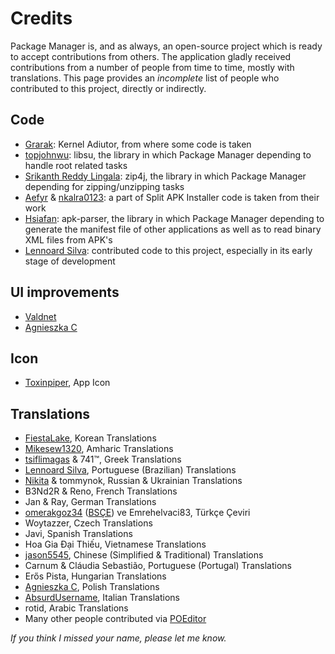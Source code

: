 # Credits
Package Manager is, and as always, an open-source project which is ready to accept contributions from others. The application gladly received contributions from a number of people from time to time, mostly with translations. This page provides an <i>incomplete</i> list of people who contributed to this project, directly or indirectly.

## Code
* [Grarak](https://github.com/Grarak/): Kernel Adiutor, from where some code is taken
* [topjohnwu](https://github.com/topjohnwu): libsu, the library in which Package Manager depending to handle root related tasks
* [Srikanth Reddy Lingala](https://github.com/srikanth-lingala): zip4j, the library in which Package Manager depending for zipping/unzipping tasks
* [Aefyr](https://github.com/Aefyr/) & [nkalra0123](https://github.com/nkalra0123/): a part of Split APK Installer code is taken from their work
* [Hsiafan](https://github.com/hsiafan/): apk-parser, the library in which Package Manager depending to generate the manifest file of other applications as well as to read binary XML files from APK's
* [Lennoard Silva](https://github.com/Lennoard): contributed code to this project, especially in its early stage of development

## UI improvements
* [Valdnet](https://github.com/Valdnet)
* [Agnieszka C](https://github.com/Aga-C)

## Icon
* [Toxinpiper](https://t.me/toxinpiper), App Icon

## Translations
* [FiestaLake](https://github.com/FiestaLake), Korean Translations
* [Mikesew1320](https://github.com/Mikesew1320), Amharic Translations
* [tsiflimagas](https://github.com/tsiflimagas) & 741™, Greek Translations
* [Lennoard Silva](https://github.com/Lennoard), Portuguese (Brazilian) Translations
* [Nikita](https://t.me/MONSTER_PC) & tommynok, Russian & Ukrainian Translations
* B3Nd2R & Reno, French Translations
* Jan & Ray, German Translations
* [omerakgoz34](https://github.com/omerakgoz34) ([BSÇE](https://bluesoulceviriekibi.net)) ve Emrehelvaci83, Türkçe Çeviri
* Woytazzer, Czech Translations
* Javi, Spanish Translations
* Hoa Gia Đại Thiếu, Vietnamese Translations
* [jason5545](https://github.com/jason5545), Chinese (Simplified & Traditional) Translations
* Carnum & Cláudia Sebastião, Portuguese (Portugal) Translations
* Erős Pista, Hungarian Translations
* [Agnieszka C](https://github.com/Aga-C), Polish Translations
* [AbsurdUsername](https://github.com/AbsurdUsername), Italian Translations
* rotid, Arabic Translations
* Many other people contributed via [POEditor](https://poeditor.com/join/project?hash=0CitpyI1Oc)

_If you think I missed your name, please let me know._
